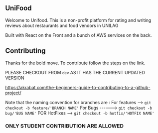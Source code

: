  
## UniFood

Welcome to Unifood.
This is a non-profit platform for rating and writing reviews about restaurants and food vendors in UNILAG

Built with React on the Front and a bunch of AWS services on the back.

## Contributing
Thanks for the bold move.
To contribute follow the steps on the link.

PLEASE CHECKOUT FROM `dev` AS IT HAS THE CURRENT UPDATED VERSION 


https://akrabat.com/the-beginners-guide-to-contributing-to-a-github-project/

Note that the naming convention for branches are :
  For features --> `git checkout -b feature/'BRANCH NAME'`
  For Bugs ------> `git checkout -b bug/'BUG NAME'`
  FOR HotFixes --> `git checkout -b hotfix/'HOTFIX NAME'` 
  
### ONLY STUDENT CONTRIBUTION ARE ALLOWED
 

 
